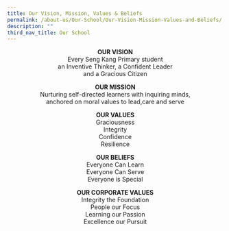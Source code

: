 ```yaml
---
title: Our Vision, Mission, Values & Beliefs
permalink: /about-us/Our-School/Our-Vision-Mission-Values-and-Beliefs/
description: ""
third_nav_title: Our School
---
```

<center>

**OUR VISION**
<br>
Every Seng Kang Primary student
<br>
an Inventive Thinker, a Confident Leader 
<br>
and a Gracious Citizen
<br>

**OUR MISSION**
<br>
Nurturing self-directed learners with inquiring minds,
<br>
anchored on moral values to lead,care and serve
<br>
	
**OUR VALUES** 
<br>
Graciousness
<br>
Integrity
<br>
Confidence
<br>
Resilience
<br>

	
**OUR BELIEFS** 
<br>
Everyone Can Learn
<br>
Everyone Can Serve
<br>
Everyone is Special
<br>

	
**OUR CORPORATE VALUES** 
<br>
Integrity the Foundation
<br>
People our Focus
<br>
Learning our Passion
<br>
Excellence our Pursuit
<br>

</center>
